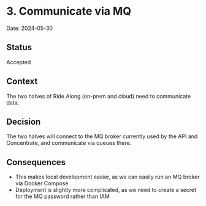 # 3. Communicate via MQ

Date: 2024-05-30

## Status

Accepted

## Context

The two halves of Ride Along (on-prem and cloud) need to communicate data. 

## Decision

The two halves will connect to the MQ broker currently used by the API and Concentrate, and communicate via queues there.

## Consequences

- This makes local development easier, as we can easily run an MQ broker via Docker Compose
- Deployment is slightly more complicated, as we need to create a secret for the MQ password rather than IAM
